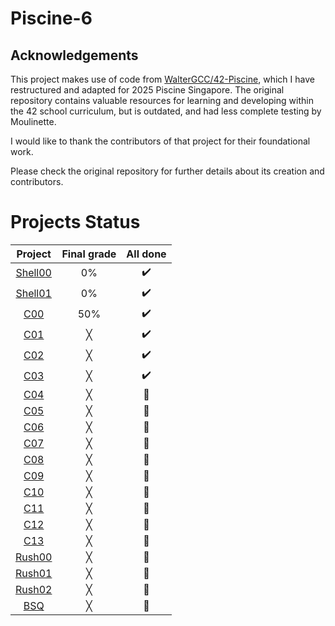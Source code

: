 # Piscine-6

## Acknowledgements

This project makes use of code from [WalterGCC/42-Piscine](https://github.com/waltergcc/42-Piscine), which I have restructured and adapted for 2025 Piscine Singapore. The original repository contains valuable resources for learning and developing within the 42 school curriculum, but is outdated, and had less complete testing by Moulinette.

I would like to thank the contributors of that project for their foundational work. 

Please check the original repository for further details about its creation and contributors.


# Projects Status

| Project | Final grade | All done |
|:-------:|:-----:|:------:|
| [Shell00](https://github.com/VestaCord/Piscine-6/tree/main/Shell00) | 0% | ✔️ |
| [Shell01](https://github.com/VestaCord/Piscine-6/tree/main/Shell01) | 0% | ✔️ |
| [C00](https://github.com/VestaCord/Piscine-6/tree/main/C00) | 50% | ✔️ |
| [C01](https://github.com/VestaCord/Piscine-6/tree/main/C01) | ╳ | ✔️ |
| [C02](https://github.com/VestaCord/Piscine-6/tree/main/C02) | ╳ | ✔️ |
| [C03](https://github.com/VestaCord/Piscine-6/tree/main/C03) | ╳ | ✔️ |
| [C04](https://github.com/VestaCord/Piscine-6/tree/main/C04) | ╳ | 🚫 |
| [C05](https://github.com/VestaCord/Piscine-6/tree/main/C05) | ╳ | 🚫 |
| [C06](https://github.com/VestaCord/Piscine-6/tree/main/C06) | ╳ | 🚫 |
| [C07](https://github.com/VestaCord/Piscine-6/tree/main/C07) | ╳ | 🚫 |
| [C08](https://github.com/VestaCord/Piscine-6/tree/main/C08) | ╳ | 🚫 |
| [C09](https://github.com/VestaCord/Piscine-6/tree/main/C09) | ╳ | 🚫 |
| [C10](https://github.com/VestaCord/Piscine-6/tree/main/C10) | ╳ | 🚫 |
| [C11](https://github.com/VestaCord/Piscine-6/tree/main/C11) | ╳ | 🚫 |
| [C12](https://github.com/VestaCord/Piscine-6/tree/main/C12) | ╳ | 🚫 |
| [C13](https://github.com/VestaCord/Piscine-6/tree/main/C13) | ╳ | 🚫 |
| [Rush00](https://github.com/VestaCord/Piscine-6/tree/main/Rush00) | ╳ | 🚫 |
| [Rush01](https://github.com/VestaCord/Piscine-6/tree/main/Rush01) | ╳ | 🚫 |
| [Rush02](https://github.com/VestaCord/Piscine-6/tree/main/Rush02) | ╳ | 🚫 |
| [BSQ](https://github.com/VestaCord/Piscine-6/tree/main/BSQ) | ╳ | 🚫 |